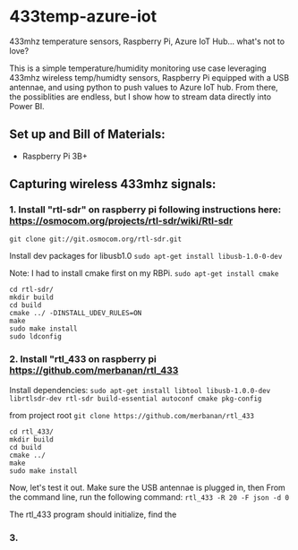# 433temp-azure-iot
433mhz temperature sensors, Raspberry Pi, Azure IoT Hub... what's not to love? 

This is a simple temperature/humidity monitoring use case leveraging 433mhz wireless temp/humidty sensors, Raspberry Pi equipped with a USB antennae, and using python to push values to Azure IoT hub. From there, the possiblities are endless, but I show how to stream data directly into Power BI. 

## Set up and Bill of Materials: 
* Raspberry Pi 3B+ 

## Capturing wireless 433mhz signals:
### 1. Install "rtl-sdr" on raspberry pi following instructions here: https://osmocom.org/projects/rtl-sdr/wiki/Rtl-sdr 

`git clone git://git.osmocom.org/rtl-sdr.git`

Install dev packages for libusb1.0
`sudo apt-get install libusb-1.0-0-dev`

Note: I had to install cmake first on my RBPi. 
`sudo apt-get install cmake`

```
cd rtl-sdr/
mkdir build
cd build
cmake ../ -DINSTALL_UDEV_RULES=ON
make
sudo make install
sudo ldconfig
```
### 2. Install "rtl_433 on raspberry pi https://github.com/merbanan/rtl_433
Install dependencies: 
`sudo apt-get install libtool libusb-1.0.0-dev librtlsdr-dev rtl-sdr build-essential autoconf cmake pkg-config`

from project root
`git clone https://github.com/merbanan/rtl_433`

```
cd rtl_433/
mkdir build
cd build
cmake ../
make
sudo make install
```
Now, let's test it out. Make sure the USB antennae is plugged in, then From the command line, run the following command: 
`rtl_433 -R 20 -F json -d 0`

The rtl_433 program should initialize, find the 

### 3. 
